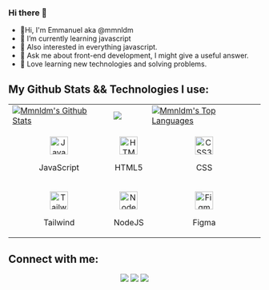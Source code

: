 ### Hi there 👋


- :panda_face:Hi, I'm Emmanuel aka @mmnldm
- 🌱 I’m currently learning javascript 
- :thought_balloon: Also interested in everything javascript.
- 💬 Ask me about front-end development, I might give a useful answer.
- :green_heart: Love learning new technologies and solving problems.

## My Github Stats && Technologies I use:

<table>
  <tr>
    <td>
      <a href="https://github.com/mmnldm"><img alt="Mmnldm's Github Stats" src="https://github-readme-stats.vercel.app/api?username=mmnldm&show_icons=true&count_private=true&theme=react&hide_border=true&bg_color=000" /></a>
    </td>
    <td>
      <a href="http://www.github.com/mmnldm"><img src="https://github-readme-streak-stats.herokuapp.com/?user=mmnldm&stroke=ffffff&background=000&ring=5BCDEC&fire=5BCDEC&currStreakNum=ffffff&currStreakLabel=5BCDEC&sideNums=ffffff&sideLabels=ffffff&dates=ffffff&hide_border=true" /></a>
    </td>
    <td>
      <a href="https://github.com/mmnldm"><img alt="Mmnldm's Top Languages" src="https://github-readme-stats.vercel.app/api/top-langs/?username=mmnldm&layout=compact&theme=react&hide_border=true&bg_color=000"/></a>
    </td>
  <tr>
    <tr>
    <td>
      <p align="center">
        <a href="https://developer.mozilla.org/en-US/docs/Web/JavaScript" target="_blank" rel="noreferrer">
          <img src="https://raw.githubusercontent.com/danielcranney/readme-generator/main/public/icons/skills/javascript-colored.svg" width="36" height="36" alt="JavaScript" />
        </a>
        <p align="center">JavaScript</p>
      </p>
    </td>
     <td>
      <p align="center">
        <a href="https://developer.mozilla.org/en-US/docs/Glossary/HTML5" target="_blank" rel="noreferrer">
          <img src="https://raw.githubusercontent.com/danielcranney/readme-generator/main/public/icons/skills/html5-colored.svg" width="36" height="36" alt="HTML5" />
        </a>
        <p align="center">HTML5</p>
      </p>
    </td>
        <td>
      <p align="center">
        <a href="https://www.w3.org/TR/CSS/#css" target="_blank" rel="noreferrer">
          <img src="https://raw.githubusercontent.com/danielcranney/readme-generator/main/public/icons/skills/css3-colored.svg" width="36" height="36" alt="CSS3" />
      </a>
        <p align="center">CSS</p>
      </p>
    </td>
	</tr>
<tr>
    <td>      
      <p align="center">
        <a href="https://tailwindcss.com/" target="_blank" rel="noreferrer">
          <img src="https://raw.githubusercontent.com/danielcranney/readme-generator/main/public/icons/skills/tailwindcss-colored.svg" width="36" height="36" alt="TailwindCSS" />
        </a>
        <p align="center">Tailwind</p>
      </p>
    </td>
    <td>            
      <p align="center">
        <a href="https://nodejs.org/en/" target="_blank" rel="noreferrer">
        <img src="https://raw.githubusercontent.com/danielcranney/readme-generator/main/public/icons/skills/nodejs-colored.svg" width="36" height="36" alt="NodeJS" />
      </a>
        <p align="center">NodeJS</p>
      </p>
    </td>
    <td>           
      <p align="center">
        <a href="https://www.figma.com" target="_blank" rel="noreferrer">
          <img src="https://raw.githubusercontent.com/danielcranney/readme-generator/main/public/icons/skills/figma-colored.svg" width="36" height="36" alt="Figma" />
        </a>
        <p align="center">Figma</p>
      </p>
    </td>
  </tr>	
   </table>
   
## Connect with me:

<p align="center">
<a href = "https://www.linkedin.com/in/mmnldm"><img src="https://img.icons8.com/fluent/48/000000/linkedin.png"/></a>
<a href = "https://twitter.com/mmnldm"><img src="https://img.icons8.com/fluent/48/000000/twitter.png"/></a>
<a href = "https://www.instagram.com/mmnldm"><img src="https://img.icons8.com/fluent/48/000000/instagram-new.png"/></a>
</p>
